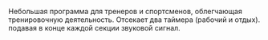 Небольшая программа для тренеров и спортсменов, облегчающая тренировочную деятельность. Отсекает два таймера (рабочий и отдых). подавая в конце каждой секции звуковой сигнал.
